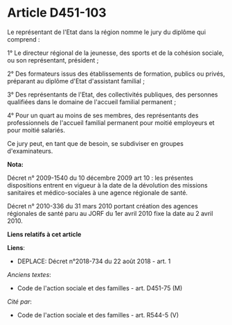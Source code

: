 # Article D451-103

Le représentant de l'Etat dans la région nomme le jury du diplôme qui comprend : 

1° Le directeur régional de la jeunesse, des sports et de la cohésion sociale, ou son représentant, président ; 

2° Des formateurs issus des établissements de formation, publics ou privés, préparant au diplôme d'Etat d'assistant
familial ; 

3° Des représentants de l'Etat, des collectivités publiques, des personnes qualifiées dans le domaine de l'accueil familial
permanent ; 

4° Pour un quart au moins de ses membres, des représentants des professionnels de l'accueil familial permanent pour moitié
employeurs et pour moitié salariés. 

Ce jury peut, en tant que de besoin, se subdiviser en groupes d'examinateurs.

**Nota:**

Décret n° 2009-1540 du 10 décembre 2009 art 10 : les présentes dispositions entrent en vigueur à la date de la dévolution des
missions sanitaires et médico-sociales à une agence régionale de santé. 

Décret n° 2010-336 du 31 mars 2010 portant création des agences régionales de santé paru au JORF du 1er avril 2010 fixe la
date au 2   avril 2010.

**Liens relatifs à cet article**

**Liens**:

  - DEPLACE: Décret n°2018-734 du 22 août 2018 - art. 1

_Anciens textes_:

  - Code de l'action sociale et des familles - art. D451-75 (M)

_Cité par_:

  - Code de l'action sociale et des familles - art. R544-5 (V)

